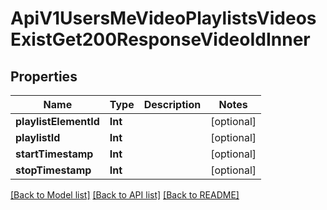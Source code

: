 # ApiV1UsersMeVideoPlaylistsVideosExistGet200ResponseVideoIdInner

## Properties
Name | Type | Description | Notes
------------ | ------------- | ------------- | -------------
**playlistElementId** | **Int** |  | [optional] 
**playlistId** | **Int** |  | [optional] 
**startTimestamp** | **Int** |  | [optional] 
**stopTimestamp** | **Int** |  | [optional] 

[[Back to Model list]](../README.md#documentation-for-models) [[Back to API list]](../README.md#documentation-for-api-endpoints) [[Back to README]](../README.md)


